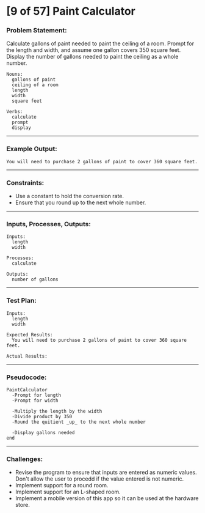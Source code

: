 # [9 of 57] Paint Calculator

### Problem Statement:

Calculate gallons of paint needed to paint the ceiling of a room. Prompt for the length and width, and assume one gallon covers 350 square feet. Display the number of gallons needed to paint the ceiling as a whole number.

    Nouns:
      gallons of paint
      ceiling of a room
      length
      width
      square feet

    Verbs:
      calculate
      prompt
      display

---
### Example Output:

    You will need to purchase 2 gallons of paint to cover 360 square feet.

---
### Constraints:

* Use a constant to hold the conversion rate.
* Ensure that you round up to the next whole number.

---
### Inputs, Processes, Outputs:

    Inputs:
      length
      width

    Processes:
      calculate

    Outputs:
      number of gallons

---
### Test Plan:

    Inputs:
      length
      width

    Expected Results:
      You will need to purchase 2 gallons of paint to cover 360 square feet.

    Actual Results:

---
### Pseudocode:

    PaintCalculator
      -Prompt for length
      -Prompt for width
      
      -Multiply the length by the width
      -Divide product by 350
      -Round the quitient _up_ to the next whole number
      
      -Display gallons needed
    end

---
### Challenges:

* Revise the program to ensure that inputs are entered as numeric values. Don't allow the user to procedd if the value entered is not numeric.
* Implement support for a round room.
* Implement support for an L-shaped room.
* Implement a mobile version of this app so it can be used at the hardware store.
